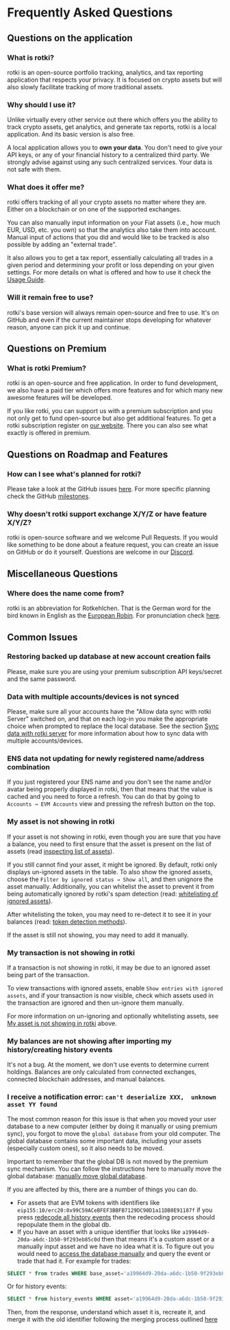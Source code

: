 # Frequently Asked Questions

## Questions on the application

### What is rotki?

rotki is an open-source portfolio tracking, analytics, and tax reporting application that respects your privacy. It is focused on crypto assets but will also slowly facilitate tracking of more traditional assets.

### Why should I use it?

Unlike virtually every other service out there which offers you the ability to track crypto assets, get analytics, and generate tax reports, rotki is a local application. And its basic version is also free.

A local application allows you to **own your data**. You don't need to give your API keys, or any of your financial history to a centralized third party. We strongly advise against using any such centralized services. Your data is not safe with them.

### What does it offer me?

rotki offers tracking of all your crypto assets no matter where they are. Either on a blockchain or on one of the supported exchanges.

You can also manually input information on your Fiat assets (i.e., how much EUR, USD, etc. you own) so that the analytics also take them into account. Manual input of actions that you did and would like to be tracked is also possible by adding an "external trade".

It also allows you to get a tax report, essentially calculating all trades in a given period and determining your profit or loss depending on your given settings. For more details on what is offered and how to use it check the [Usage Guide](/usage-guides/).

### Will it remain free to use?

rotki's base version will always remain open-source and free to use. It's on GitHub and even if the current maintainer stops developing for whatever reason, anyone can pick it up and continue.

## Questions on Premium

### What is rotki Premium?

rotki is an open-source and free application. In order to fund development, we also have a paid tier which offers more features and for which many new awesome features will be developed.

If you like rotki, you can support us with a premium subscription and you not only get to fund open-source but also get additional features. To get a rotki subscription register on [our website](https://rotki.com/products). There you can also see what exactly is offered in premium.

## Questions on Roadmap and Features

### How can I see what's planned for rotki?

Please take a look at the GitHub issues [here](https://github.com/rotki/rotki/issues). For more specific planning check the GitHub [milestones](https://github.com/rotki/rotki/milestones).

### Why doesn't rotki support exchange X/Y/Z or have feature X/Y/Z?

rotki is open-source software and we welcome Pull Requests. If you would like something to be done about a feature request, you can create an issue on GitHub or do it yourself. Questions are welcome in our [Discord](https://discord.rotki.com).

## Miscellaneous Questions

### Where does the name come from?

rotki is an abbreviation for Rotkehlchen. That is the German word for the bird known in English as the [European Robin](https://en.wikipedia.org/wiki/European_robin). For pronunciation check [here](https://upload.wikimedia.org/wikipedia/commons/4/42/De-Rotkehlchen2.ogg).

## Common Issues

### Restoring backed up database at new account creation fails

Please, make sure you are using your premium subscription API keys/secret and the same password.

### Data with multiple accounts/devices is not synced

Please, make sure all your accounts have the "Allow data sync with rotki Server" switched on, and that on each log-in you make the appropriate choice when prompted to replace the local database. See the section [Sync data with rotki server](/usage-guides/#sync-data-with-rotki-server) for more information about how to sync data with multiple accounts/devices.

### ENS data not updating for newly registered name/address combination

If you just registered your ENS name and you don't see the name and/or avatar being properly displayed in rotki, then that means that the value is cached and you need to force a refresh. You can do that by going to `Accounts → EVM Accounts` view and pressing the refresh button on the top.

### My asset is not showing in rotki

If your asset is not showing in rotki, even though you are sure that you have a balance, you need to first ensure that the asset is present on the list of assets (read [inspecting list of assets](/usage-guides/assets.html#inspecting-list-of-assets)).

If you still cannot find your asset, it might be ignored. By default, rotki only displays un-ignored assets in the table. To also show the ignored assets, choose the `Filter by ignored status → Show all`, and then unignore the asset manually. Additionally, you can whitelist the asset to prevent it from being automatically ignored by rotki's spam detection (read: [whitelisting of ignored assets](/usage-guides/assets.html#whitelisting-of-ignored-assets)).

After whitelisting the token, you may need to re-detect it to see it in your balances (read: [token detection methods](/usage-guides/assets.html#whitelisting-and-re-detecting-missing-tokens)).

If the asset is still not showing, you may need to add it manually.

### My transaction is not showing in rotki

If a transaction is not showing in rotki, it may be due to an ignored asset being part of the transaction.

To view transactions with ignored assets, enable `Show entries with ignored assets`, and if your transaction is now visible, check which assets used in the transaction are ignored and then un-ignore them manually.

For more information on un-ignoring and optionally whitelisting assets, see [My asset is not showing in rotki](/faq.html#my-asset-is-not-showing-in-rotki) above.

### My balances are not showing after importing my history/creating history events

It's not a bug. At the moment, we don't use events to determine current holdings. Balances are only calculated from connected exchanges, connected blockchain addresses, and manual balances.

### I receive a notification error: `can't deserialize XXX,  unknown asset YY found`

The most common reason for this issue is that when you moved your user database to a new computer (either by doing it manually or using premium sync), you forgot to move the `global database` from your old computer. The global database contains some important data, including your assets (especially custom ones), so it also needs to be moved.

Important to remember that the global DB is not moved by the premium sync mechanism. You can follow the instructions here to manually move the global database: [manually move global database](/usage-guides/#manually-move-global-database).

If you are affected by this, there are a number of things you can do.

- For assets that are EVM tokens with identifiers like `eip155:10/erc20:0x99C59ACeBFEF3BBFB7129DC90D1a11DB0E91187f` if you press [redecode all history events](/usage-guides/historical-events.html#redecoding-evm-transactions) then the redecoding process should repopulate them in the global db.
- If you have an asset with a unique identifier that looks like `a19964d9-20da-a6dc-1b50-9f293eb85c0d` then that means it's a custom asset or a manually input asset and we have no idea what it is. To figure out you would need to [access the database manually](/usage-guides/accessing-db-manually) and query the event or trade that had it. For example for trades:

```sql
SELECT * from trades WHERE base_asset='a19964d9-20da-a6dc-1b50-9f293eb85c0d' OR quote_asset='a19964d9-20da-a6dc-1b50-9f293eb85c0d';
```

Or for history events:

```sql
SELECT * from history_events WHERE asset='a19964d9-20da-a6dc-1b50-9f293eb85c0d';
```

Then, from the response, understand which asset it is, recreate it, and merge it with the old identifier following the merging process outlined [here](/usage-guides/assets#merging-two-assets)
